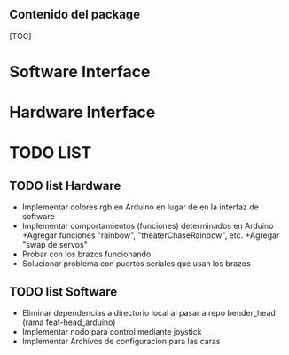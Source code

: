 Contenido del package
---------------------

[TOC]

# Software Interface

# Hardware Interface

# TODO LIST

## TODO list Hardware
* Implementar colores rgb en Arduino en lugar de en la interfaz de software
* Implementar comportamientos (funciones) determinados en Arduino
	+Agregar funciones "rainbow", "theaterChaseRainbow", etc.
	+Agregar "swap de servos"
* Probar con los brazos funcionando
* Solucionar problema con puertos seriales que usan los brazos
## TODO list Software
* Eliminar dependencias a directorio local al pasar a repo bender_head (rama feat-head\_arduino)
* Implementar nodo para control mediante joystick
* Implementar Archivos de configuracion para las caras
